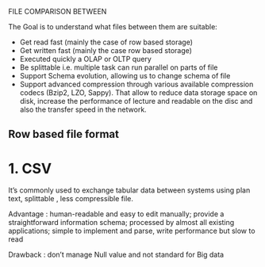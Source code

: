 
FILE COMPARISON BETWEEN 

The Goal is to understand what files between them are suitable:

+ Get read fast (mainly the case of row based storage)
+ Get written fast (mainly the case row based storage)
+ Executed quickly a OLAP or OLTP query 
+ Be splittable i.e. multiple task can run parallel on parts of file
+ Support Schema evolution, allowing us to change schema of file
+ Support advanced compression through various available compression codecs (Bzip2, LZO, Sappy). That allow to reduce data storage space on disk, increase the performance of lecture and readable on the disc and also the transfer speed in the network.


**Row based file format**
------
# 1. CSV

It’s commonly used to exchange tabular data between systems using plan text, splittable , less compressible file.

Advantage : human-readable and easy to edit manually; provide a straightforward information schema;  processed by almost all existing applications; simple to implement and parse, write performance but slow to read

Drawback : don’t manage Null value and not standard for Big data

